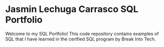# Jasmin Lechuga Carrasco SQL Portfolio
Welcome to my SQL Portfolio! This code repository contains examples of SQL that I have learned in the certfied SQL program by Break Into Tech. 
